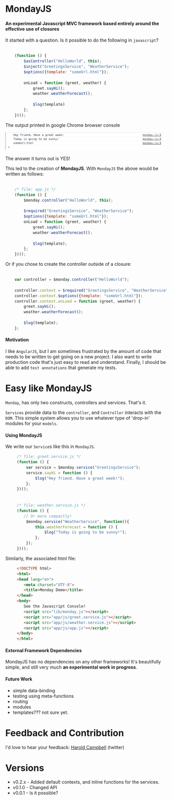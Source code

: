 # MondayJS

#### An experimental Javascript MVC framework based entirely around the effective use of closures

It started with a question. Is it possible to do the following in `javascript`?

```javascript

    (function () {
        $asController("HelloWorld", this);
        $inject("GreetingsService", "WeatherService");
        $options({template: "someUrl.html"});

        onLoad = function (greet, weather) {
            greet.sayHi();
            weather.weatherForecast();

            $log(template)
        };
    })();
```

The output printed in google Chrome browser console

![itworks](screenshots/v0.0.1/itworks.png)

The answer it turns out is YES!

This led to the creation of **MondayJS**. With `MondayJS` the above would be written as follows:

```javascript

    /* file: app.js */
    (function () {
        $monday.controller("HelloWorld", this);

        $required("GreetingsService", "WeatherService");
        $options({template: "someUrl.html"});
        onLoad = function (greet, weather) {
            greet.sayHi();
            weather.weatherForecast();

            $log(template);
        };
    })();
```

Or if you chose to create the controller outside of a closure:

```javascript

    var controller = $monday.controller("HelloWorld");

    controller.context = $required("GreetingsService", "WeatherService");
    controller.context.$options({template: "someUrl.html"});
    controller.context.onLoad = function (greet, weather) {
        greet.sayHi();
        weather.weatherForecast();

        $log(template);
    };
```

#### Motivation

I like `AngularJS`, but I am sometimes frustrated by the amount of code that needs to
be written to get going on a new project. I also want to write production code that's just easy to read and understand.
Finally, I should be able to add `test annotations` that generate my tests.

# Easy like MondayJS

`Monday`, has only two constructs, controllers and services. That's it.

`Services` provide data to the `controller`, and `Controller` interacts with the `DOM`.
This simple system allows you to use whatever type of 'drop-in' modules for your `models`.

#### Using MondayJS

We write our `Service`s like this in `MondayJS`.

```javascript
     /* file: greet.service.js */
     (function () {
         var service = $monday.service("GreetingsService");
         service.sayHi = function () {
             $log("Hey friend. Have a great week!");
         };
     })();


     /* file: weather.service.js */
     (function () {
        // Or more compactly!
         $monday.service("WeatherService", function(){
             this.weatherForecast = function () {
                 $log("Today is going to be sunny!");
             };
         });
     })();
```

Similarly, the associated html file:

```html
     <!DOCTYPE html>
     <html>
     <head lang="en">
        <meta charset="UTF-8">
        <title>Monday Demo</title>
     </head>
     <body>
        See the Javascript Console!
        <script src="lib/monday.js"></script>
        <script src="app/js/greet.service.js"></script>
        <script src="app/js/weather.service.js"></script>
        <script src="app/js/app.js"></script>
     </body>
     </html>
```

#### External Framework Dependencies

MondayJS has no dependencies on any other frameworks! It's beautifully simple,
and still very much **an experimental work in progress**.

#### Future Work

- simple data-binding
- testing using meta-functions
- routing
- modules
- templates??? not sure yet.

# Feedback and Contribution

I'd love to hear your feedback: [Harold Campbell](http://twitter.com/haroldcampbell) (twitter)

# Versions

- v0.2.x - Added default contexts, and inline functions for the services.
- v0.1.0 - Changed API
- v0.0.1 - Is it possible?
